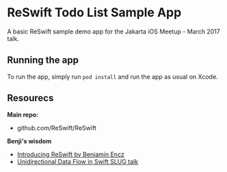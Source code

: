 # ReSwift Todo List Sample App
A basic ReSwift sample demo app for the Jakarta iOS Meetup - March 2017 talk. 

## Running the app 
To run the app, simply run `pod install` and run the app as usual on Xcode.

## Resourecs
**Main repo:**
- github.com/ReSwift/ReSwift

**Benji's wisdom**
- [Introducing ReSwift by Benjamin Encz](blog.benjamin-encz.de/post/introducing-reswift)
- [Unidirectional Data Flow in Swift SLUG talk](https://realm.io/news/benji-encz-unidirectional-data-flow-swift)


